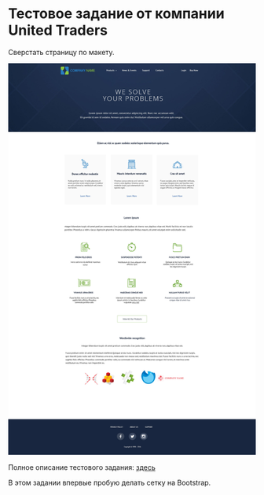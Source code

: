 # Тестовое задание от компании United Traders

Сверстать страницу по макету.

![Logo](./img/site.jpg)

Полное описание тестового задания: [здесь](test-markup-task.md)

В этом задании впервые пробую делать сетку на Bootstrap.
